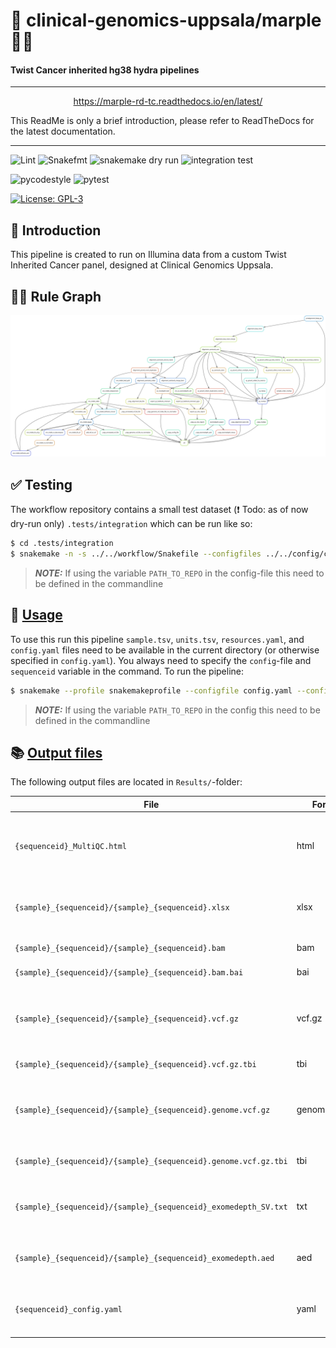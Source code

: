 # :snake: clinical-genomics-uppsala/marple :female_detective:

#### Twist Cancer inherited hg38 hydra pipelines
---

<p align="center">
<a href="https://marple-rd-tc.readthedocs.io/en/latest/">https://marple-rd-tc.readthedocs.io/en/latest/</a>
</p>

This ReadMe is only a brief introduction, please refer to ReadTheDocs for the latest documentation. 

---
![Lint](https://github.com/clinical-genomics-uppsala/marple_rd_tc/actions/workflows/lint.yaml/badge.svg?branch=main)
![Snakefmt](https://github.com/clinical-genomics-uppsala/marple_rd_tc/actions/workflows/snakefmt.yaml/badge.svg?branch=main)
![snakemake dry run](https://github.com/clinical-genomics-uppsala/marple_rd_tc/actions/workflows/snakemake-dry-run.yaml/badge.svg?branch=main)
![integration test](https://github.com/clinical-genomics-uppsala/marple_rd_tc/actions/workflows/integration1.yaml/badge.svg?branch=main)

![pycodestyle](https://github.com/clinical-genomics-uppsala/marple_rd_tc/actions/workflows/pycodestyle.yaml/badge.svg?branch=main)
![pytest](https://github.com/clinical-genomics-uppsala/marple_rd_tc/actions/workflows/pytest.yaml/badge.svg?branch=main)

[![License: GPL-3](https://img.shields.io/badge/License-GPL3-yellow.svg)](https://opensource.org/licenses/gpl-3.0.html)

## :speech_balloon: Introduction
This pipeline is created to run on Illumina data from a custom Twist Inherited Cancer panel, designed at Clinical Genomics Uppsala.

## :judge: Rule Graph
![rule_graph](images/rulegraph.svg)

## :white_check_mark: Testing

The workflow repository contains a small test dataset (:exclamation: Todo: as of now dry-run only) `.tests/integration` which can be run like so:

```bash
$ cd .tests/integration
$ snakemake -n -s ../../workflow/Snakefile --configfiles ../../config/config.yaml config.yaml --config sequenceid="990909_test" PATH_TO_REPO=/folder/containing/marple_rd_tc/
```
> **_NOTE:_**   If using the variable `PATH_TO_REPO` in the config-file this need to be defined in the commandline


## :rocket: [Usage](https://marple-rd-tc.readthedocs.io/en/latest/running/)

To use this run this pipeline `sample.tsv`, `units.tsv`, `resources.yaml`, and `config.yaml` files need to be available in the current directory (or otherwise specified in `config.yaml`). You always need to specify the `config`-file and `sequenceid` variable in the command. To run the pipeline:

```bash
$ snakemake --profile snakemakeprofile --configfile config.yaml --config sequenceid="990909_test" -s /path/to/marple_rd_tc/workflow/Snakefile --config PATH_TO_REPO=/folder/containing/marple_rd_tc/
```

> **_NOTE:_**   If using the variable `PATH_TO_REPO` in the config this need to be defined in the commandline


## :books: [Output files](https://marple-rd-tc.readthedocs.io/en/latest/result_files/)

The following output files are located in `Results/`-folder:

| File | Format |Description |
|---|---|---|
| `{sequenceid}_MultiQC.html` | html | Aggregated QC values for entire sequence run, open in browser |
|`{sample}_{sequenceid}/{sample}_{sequenceid}.xlsx`| xlsx | Excel file with QC stats (primarily coverage) for each sample|
|`{sample}_{sequenceid}/{sample}_{sequenceid}.bam`| bam | Deduplicated alignment file |
|`{sample}_{sequenceid}/{sample}_{sequenceid}.bam.bai`| bai | Index for alignment file|
|`{sample}_{sequenceid}/{sample}_{sequenceid}.vcf.gz`| vcf.gz | Compressed VCF-file decomposed, normalized and annotated with vep |
|`{sample}_{sequenceid}/{sample}_{sequenceid}.vcf.gz.tbi`| tbi | Index for variant file |
|`{sample}_{sequenceid}/{sample}_{sequenceid}.genome.vcf.gz`| genome.vcf.gz | Compressed VCF-file for all positions in the design, not decomposed nor normalized |
|`{sample}_{sequenceid}/{sample}_{sequenceid}.genome.vcf.gz.tbi`| tbi | Index for genome VCF-file |
|`{sample}_{sequenceid}/{sample}_{sequenceid}_exomedepth_SV.txt`| txt | Nexus SV text file with structural variants from Exomedepth |
|`{sample}_{sequenceid}/{sample}_{sequenceid}_exomedepth.aed`| aed | aed text file with structural variants from Exomedepth |
|`{sequenceid}_config.yaml`| yaml | yaml config-file with programversion and extra settings used |
